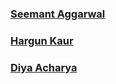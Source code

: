 ### [Seemant Aggarwal](https://github.com/seemantaggarwal)
### [Hargun Kaur](https://github.com/hkaur008)
### [Diya Acharya](https://github.com/diyaacharya/)
